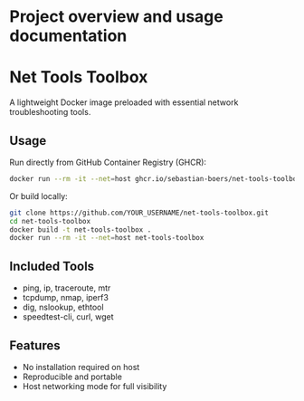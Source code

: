 # Project overview and usage documentation

# Net Tools Toolbox

A lightweight Docker image preloaded with essential network troubleshooting tools.

## Usage

Run directly from GitHub Container Registry (GHCR):

```bash
docker run --rm -it --net=host ghcr.io/sebastian-boers/net-tools-toolbox
```

Or build locally:

```bash
git clone https://github.com/YOUR_USERNAME/net-tools-toolbox.git
cd net-tools-toolbox
docker build -t net-tools-toolbox .
docker run --rm -it --net=host net-tools-toolbox
```

## Included Tools

- ping, ip, traceroute, mtr
- tcpdump, nmap, iperf3
- dig, nslookup, ethtool
- speedtest-cli, curl, wget

## Features

- No installation required on host
- Reproducible and portable
- Host networking mode for full visibility
